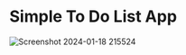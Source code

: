 # Simple To Do List App

![Screenshot 2024-01-18 215524](https://github.com/callMeZu/To-Do-List_App/assets/136812273/f60d0c2d-0769-4479-93ac-9efff6ee6a1c)
